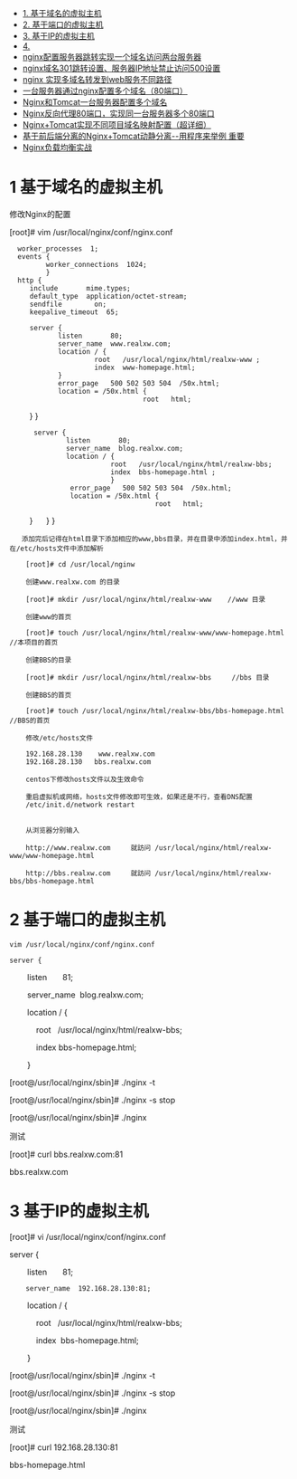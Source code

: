 
* [1. 基于域名的虚拟主机](#1-基于域名的虚拟主机)
* [2. 基于端口的虚拟主机](#2-基于端口的虚拟主机)
* [3. 基于IP的虚拟主机](#3-基于IP的虚拟主机)
* [4. ]()
* [ nginx配置服务器跳转实现一个域名访问两台服务器](https://blog.csdn.net/yanyujingzhe/article/details/89350712)
* [ nginx域名301跳转设置、服务器IP地址禁止访问500设置](https://blog.csdn.net/choufumang1705/article/details/100944461)
* [ nginx 实现多域名转发到web服务不同路径](https://blog.csdn.net/starwmx520/article/details/53353500)
* [一台服务器通过nginx配置多个域名（80端口）](https://blog.csdn.net/wjg8209/article/details/93588247) 
* [ Nginx和Tomcat一台服务器配置多个域名](https://blog.csdn.net/chmod_R_755/article/details/76498373)
* [Nginx反向代理80端口，实现同一台服务器多个80端口 ](https://blog.csdn.net/qq_30063439/article/details/50897394)
* [Nginx+Tomcat实现不同项目域名映射配置（超详细）](https://blog.csdn.net/qq_35362858/article/details/79566911)
* [基于前后端分离的Nginx+Tomcat动静分离--用程序来举例 重要](https://blog.csdn.net/weixin_34191845/article/details/93628653)
* [Nginx负载均衡实战](https://developer.aliyun.com/article/529178)


# 1 基于域名的虚拟主机

 修改Nginx的配置
 
 [root]# vim /usr/local/nginx/conf/nginx.conf
 
      worker_processes  1;
      events {
             worker_connections  1024;
             }
      http {
         include       mime.types;
         default_type  application/octet-stream;
         sendfile        on;
         keepalive_timeout  65;

         server {
                listen       80;
                server_name  www.realxw.com;
                location / {
                         root   /usr/local/nginx/html/realxw-www ;
                         index  www-homepage.html;
                }
                error_page   500 502 503 504  /50x.html;
                location = /50x.html {
                                     root   html;
                                      }
                }

          server {
                  listen       80;
                  server_name  blog.realxw.com;
                  location / {
                             root   /usr/local/nginx/html/realxw-bbs;
                             index  bbs-homepage.html ;
                             }
                   error_page   500 502 503 504  /50x.html;
                   location = /50x.html {
                                        root   html;

                    }
                 }
          }
          
          
       添加完后记得在html目录下添加相应的www,bbs目录，并在目录中添加index.html，并在/etc/hosts文件中添加解析
   
        [root]# cd /usr/local/nginw
   
        创建www.realxw.com 的目录
   
        [root]# mkdir /usr/local/nginx/html/realxw-www    //www 目录
   
        创建www的首页
   
        [root]# touch /usr/local/nginx/html/realxw-www/www-homepage.html     //本项目的首页
   
        创建BBS的目录
   
        [root]# mkdir /usr/local/nginx/html/realxw-bbs     //bbs 目录    
   
        创建BBS的首页
   
        [root]# touch /usr/local/nginx/html/realxw-bbs/bbs-homepage.html      //BBS的首页
    
        修改/etc/hosts文件
   
        192.168.28.130    www.realxw.com
        192.168.28.130   bbs.realxw.com
        
        centos下修改hosts文件以及生效命令
        
        重启虚拟机或网络，hosts文件修改即可生效，如果还是不行，查看DNS配置
        /etc/init.d/network restart
              
   
        从浏览器分别输入
   
        http://www.realxw.com     就訪问 /usr/local/nginx/html/realxw-www/www-homepage.html
   
        http://bbs.realxw.com     就訪问 /usr/local/nginx/html/realxw-bbs/bbs-homepage.html 
   
   
# 2 基于端口的虚拟主机

    vim /usr/local/nginx/conf/nginx.conf

    server {

        listen       81;

        server_name  blog.realxw.com;

        location / {

            root   /usr/local/nginx/html/realxw-bbs;

            index  bbs-homepage.html;

        }

   [root@/usr/local/nginx/sbin]# ./nginx -t
   
   [root@/usr/local/nginx/sbin]# ./nginx -s stop
   
  [root@/usr/local/nginx/sbin]# ./nginx 
   
   测试
   
   [root]# curl bbs.realxw.com:81
   
   bbs.realxw.com

# 3 基于IP的虚拟主机

  [root]# vi /usr/local/nginx/conf/nginx.conf
  
  server {

        listen       81;

        server_name  192.168.28.130:81;

        location / {

            root   /usr/local/nginx/html/realxw-bbs;

            index  bbs-homepage.html;

        }


   [root@/usr/local/nginx/sbin]# ./nginx -t
   
   [root@/usr/local/nginx/sbin]# ./nginx -s stop
   
   [root@/usr/local/nginx/sbin]# ./nginx 
   
   测试
   
   [root]# curl 192.168.28.130:81
    
   bbs-homepage.html 
